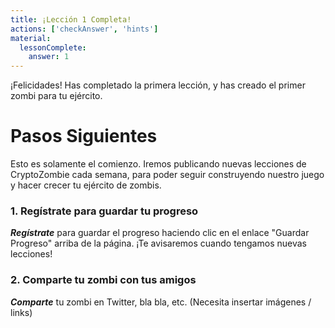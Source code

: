 ```yaml
---
title: ¡Lección 1 Completa!
actions: ['checkAnswer', 'hints']
material:
  lessonComplete:
    answer: 1
---
```


¡Felicidades! Has completado la primera lección, y has creado el primer zombi para tu ejército.

# Pasos Siguientes

Esto es solamente el comienzo. Iremos publicando nuevas lecciones de CryptoZombie cada semana, para poder seguir construyendo nuestro juego y hacer crecer tu ejército de zombis.

### 1. Regístrate para guardar tu progreso

***Regístrate*** para guardar el progreso haciendo clic en el enlace "Guardar Progreso" arriba de la página. ¡Te avisaremos cuando tengamos nuevas lecciones!

### 2. Comparte tu zombi con tus amigos

***Comparte*** tu zombi en Twitter, bla bla, etc. (Necesita insertar imágenes / links)

